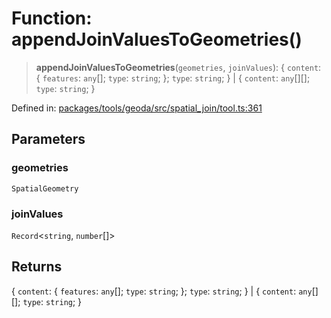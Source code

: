 # Function: appendJoinValuesToGeometries()

> **appendJoinValuesToGeometries**(`geometries`, `joinValues`): \{ `content`: \{ `features`: `any`[]; `type`: `string`; \}; `type`: `string`; \} \| \{ `content`: `any`[][]; `type`: `string`; \}

Defined in: [packages/tools/geoda/src/spatial\_join/tool.ts:361](https://github.com/GeoDaCenter/openassistant/blob/28e38a23cf528ccfe10391135d12fba8d3e385da/packages/tools/geoda/src/spatial_join/tool.ts#L361)

## Parameters

### geometries

`SpatialGeometry`

### joinValues

`Record`\<`string`, `number`[]\>

## Returns

\{ `content`: \{ `features`: `any`[]; `type`: `string`; \}; `type`: `string`; \} \| \{ `content`: `any`[][]; `type`: `string`; \}
